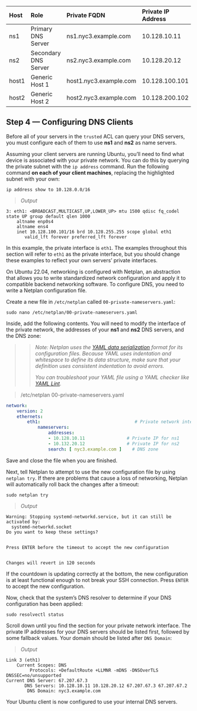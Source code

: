 | Host | Role | Private FQDN | Private IP Address |
|:--|:--|:--|:--|
|ns1|	Primary DNS Server|	ns1.nyc3.example.com|	10.128.10.11|
|ns2|	Secondary DNS Server|	ns2.nyc3.example.com|	10.128.20.12|
|host1|	Generic Host 1|	host1.nyc3.example.com|	10.128.100.101|
|host2|	Generic Host 2|	host2.nyc3.example.com|	10.128.200.102|

## Step 4 — Configuring DNS Clients

Before all of your servers in the `trusted` ACL can query your DNS servers, you must configure each of them to use **ns1** and **ns2** as name servers.

Assuming your client servers are running Ubuntu, you’ll need to find what device is associated with your private network. You can do this by querying the private subnet with the `ip address` command. Run the following command **on each of your client machines**, replacing the highlighted subnet with your own:
```
ip address show to 10.128.0.0/16
```
>*Output*
```console
3: eth1: <BROADCAST,MULTICAST,UP,LOWER_UP> mtu 1500 qdisc fq_codel state UP group default qlen 1000
    altname enp0s4
    altname ens4
    inet 10.128.100.101/16 brd 10.128.255.255 scope global eth1
       valid_lft forever preferred_lft forever
```
In this example, the private interface is `eth1`. The examples throughout this section will refer to `eth1` as the private interface, but you should change these examples to reflect your own servers’ private interfaces.

On Ubuntu 22.04, networking is configured with Netplan, an abstraction that allows you to write standardized network configuration and apply it to compatible backend networking software. To configure DNS, you need to write a Netplan configuration file.

Create a new file in `/etc/netplan` called `00-private-nameservers.yaml`:
```
sudo nano /etc/netplan/00-private-nameservers.yaml
```
Inside, add the following contents. You will need to modify the interface of the private network, the addresses of your **ns1** and **ns2** DNS servers, and the DNS zone:

>>*Note: Netplan uses the [YAML data serialization](http://yaml.org/) format for its configuration files. Because YAML uses indentation and whitespace to define its data structure, make sure that your definition uses consistent indentation to avoid errors.*
>>
>>*You can troubleshoot your YAML file using a YAML checker like [YAML Lint](http://www.yamllint.com/).*

>/etc/netplan 00-private-nameservers.yaml
```yaml
network:
    version: 2
    ethernets:
        eth1:                                    # Private network interface
            nameservers:
                addresses:
                - 10.128.10.11                # Private IP for ns1
                - 10.132.20.12                # Private IP for ns2
                search: [ nyc3.example.com ]    # DNS zone

```
Save and close the file when you are finished.

Next, tell Netplan to attempt to use the new configuration file by using `netplan try`. If there are problems that cause a loss of networking, Netplan will automatically roll back the changes after a timeout:
```
sudo netplan try
```
>*Output*
```console
Warning: Stopping systemd-networkd.service, but it can still be activated by:
  systemd-networkd.socket
Do you want to keep these settings?


Press ENTER before the timeout to accept the new configuration


Changes will revert in 120 seconds
```
If the countdown is updating correctly at the bottom, the new configuration is at least functional enough to not break your SSH connection. Press `ENTER` to accept the new configuration.

Now, check that the system’s DNS resolver to determine if your DNS configuration has been applied:
```
sudo resolvectl status
```

Scroll down until you find the section for your private network interface. The private IP addresses for your DNS servers should be listed first, followed by some fallback values. Your domain should be listed after `DNS Domain`:

>*Output*
```console
Link 3 (eth1)
    Current Scopes: DNS
         Protocols: +DefaultRoute +LLMNR -mDNS -DNSOverTLS DNSSEC=no/unsupported
Current DNS Server: 67.207.67.3
       DNS Servers: 10.128.10.11 10.128.20.12 67.207.67.3 67.207.67.2
        DNS Domain: nyc3.example.com
```
Your Ubuntu client is now configured to use your internal DNS servers.